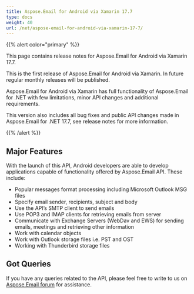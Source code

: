 ```yaml
---
title: Aspose.Email for Android via Xamarin 17.7
type: docs
weight: 40
url: /net/aspose-email-for-android-via-xamarin-17-7/
---
```


{{% alert color="primary" %}} 

This page contains release notes for Aspose.Email for Android via Xamarin 17.7.

This is the first release of Aspose.Email for Android via Xamarin. In future regular monthly releases will be published.

Aspose.Email for Android via Xamarin has full functionality of Aspose.Email for .NET with few limitations, minor API changes and additional requirements.

This version also includes all bug fixes and public API changes made in Aspose.Email for .NET 17.7, see release notes for more information.

{{% /alert %}} 
## **Major Features**
With the launch of this API, Android developers are able to develop applications capable of functionality offered by Aspose.Email API. These include:

- Popular messages format processing including Microsoft Outlook MSG files
- Specify email sender, recipients, subject and body
- Use the API’s SMTP client to send emails
- Use POP3 and IMAP clients for retrieving emails from server
- Communicate with Exchange Servers (WebDav and EWS) for sending emails, meetings and retrieving other information
- Work with calendar objects
- Work with Outlook storage files i.e. PST and OST
- Working with Thunderbird storage files
## **Got Queries**
If you have any queries related to the API, please feel free to write to us on [Aspose.Email forum](https://forums.aspose.com/c/email) for assistance.
